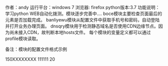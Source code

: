 
作者：andy
运行平台：windows 7
浏览器: firefox
python版本:3.7
功能说明：
    学习python WEB自动化拨测。模块逐步完善中....
    boce模块主要检查页面最后的元素是否加载完成。
    banliyewu模块从配置文件中获取手机号和密码，自动登陆并打开业务办理页面。
    dnsqry模块用于检测静态域名是否使用CDN边缘节点。因为尚未接入CDN，故判断本地hosts文件。
    每个模块的变量定义都可以通过profile模块读取。
    
备注：模块的配置文件格式示例
<?xml version="1.0" encoding="utf-8"?>
<property>
    <yewubanli>
        <phone>150XXXXXXXX</phone>
        <passwd>111111</passwd>
    </yewubanli>
	<boce>
		<timeout></timeout>
		<count>20</count>
	</boce>
</property>



